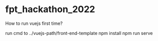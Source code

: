 # fpt_hackathon_2022

How to run vuejs first time?

run cmd to ../vuejs-path/front-end-template
npm install 
npm run serve
